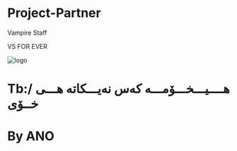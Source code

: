 # Project-Partner

Vampire Staff

VS FOR EVER

![logo](https://cdn.discordapp.com/attachments/887255527422312461/887255554509123623/image0.gif)

# Tb:/ هــــیـــخـــۆمـــە کەس نەیـــکاتە هـــی خــۆی

# By ANO
